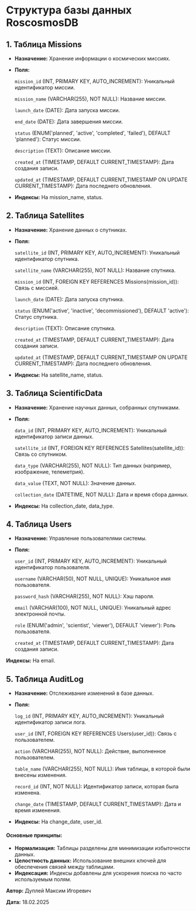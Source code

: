 # Структура базы данных RoscosmosDB

## 1. Таблица Missions

- **Назначение:** Хранение информации о космических миссиях.

- **Поля:**

   `mission_id` (INT, PRIMARY KEY, AUTO_INCREMENT): Уникальный идентификатор миссии.

   `mission_name` (VARCHAR(255), NOT NULL): Название миссии.

   `launch_date` (DATE): Дата запуска миссии.

   `end_date` (DATE): Дата завершения миссии.

   `status` (ENUM('planned', 'active', 'completed', 'failed'), DEFAULT 'planned'): Статус миссии.

   `description` (TEXT): Описание миссии.

   `created_at` (TIMESTAMP, DEFAULT CURRENT_TIMESTAMP): Дата создания записи.

   `updated_at` (TIMESTAMP, DEFAULT CURRENT_TIMESTAMP ON UPDATE CURRENT_TIMESTAMP): Дата последнего обновления.

- **Индексы:** На mission_name, status.

## 2. Таблица Satellites

- **Назначение:** Хранение данных о спутниках.

- **Поля:**

   `satellite_id` (INT, PRIMARY KEY, AUTO_INCREMENT): Уникальный идентификатор спутника.

   `satellite_name` (VARCHAR(255), NOT NULL): Название спутника.

   `mission_id` (INT, FOREIGN KEY REFERENCES Missions(mission_id)): Связь с миссией.

   `launch_date` (DATE): Дата запуска спутника.

   `status` (ENUM('active', 'inactive', 'decommissioned'), DEFAULT 'active'): Статус спутника.

   `description` (TEXT): Описание спутника.

   `created_at` (TIMESTAMP, DEFAULT CURRENT_TIMESTAMP): Дата создания записи.

   `updated_at` (TIMESTAMP, DEFAULT CURRENT_TIMESTAMP ON UPDATE CURRENT_TIMESTAMP): Дата последнего обновления.

- **Индексы:** На satellite_name, status.

## 3. Таблица ScientificData

- **Назначение:** Хранение научных данных, собранных спутниками.

- **Поля:**

   `data_id` (INT, PRIMARY KEY, AUTO_INCREMENT): Уникальный идентификатор записи данных.

   `satellite_id` (INT, FOREIGN KEY REFERENCES Satellites(satellite_id)): Связь со спутником.

   `data_type` (VARCHAR(255), NOT NULL): Тип данных (например, изображение, телеметрия).

   `data_value` (TEXT, NOT NULL): Значение данных.

   `collection_date` (DATETIME, NOT NULL): Дата и время сбора данных.

- **Индексы:** На collection_date, data_type.

## 4. Таблица Users

- **Назначение:** Управление пользователями системы.

- **Поля:**

   `user_id` (INT, PRIMARY KEY, AUTO_INCREMENT): Уникальный идентификатор пользователя.

   `username` (VARCHAR(50), NOT NULL, UNIQUE): Уникальное имя пользователя.

   `password_hash` (VARCHAR(255), NOT NULL): Хэш пароля.

   `email` (VARCHAR(100), NOT NULL, UNIQUE): Уникальный адрес электронной почты.

   `role` (ENUM('admin', 'scientist', 'viewer'), DEFAULT 'viewer'): Роль пользователя.

   `created_at` (TIMESTAMP, DEFAULT CURRENT_TIMESTAMP): Дата создания записи.

**Индексы:** На email.

## 5. Таблица AuditLog

- **Назначение:** Отслеживание изменений в базе данных.

- **Поля:**

   `log_id` (INT, PRIMARY KEY, AUTO_INCREMENT): Уникальный идентификатор записи лога.

   `user_id` (INT, FOREIGN KEY REFERENCES Users(user_id)): Связь с пользователем.

   `action` (VARCHAR(255), NOT NULL): Действие, выполненное пользователем.

   `table_name` (VARCHAR(255), NOT NULL): Имя таблицы, в которой были внесены изменения.

   `record_id` (INT, NOT NULL): Идентификатор записи, которая была изменена.

   `change_date` (TIMESTAMP, DEFAULT CURRENT_TIMESTAMP): Дата и время изменения.

- **Индексы:** На change_date, user_id.

#### **Основные принципы:**

- **Нормализация:** Таблицы разделены для минимизации избыточности данных.
- **Целостность данных:** Использование внешних ключей для обеспечения связей между таблицами.
- **Индексация:** Индексы добавлены для ускорения поиска по часто используемым полям.

**Автор:** Дуплей Максим Игоревич

**Дата:** 18.02.2025
